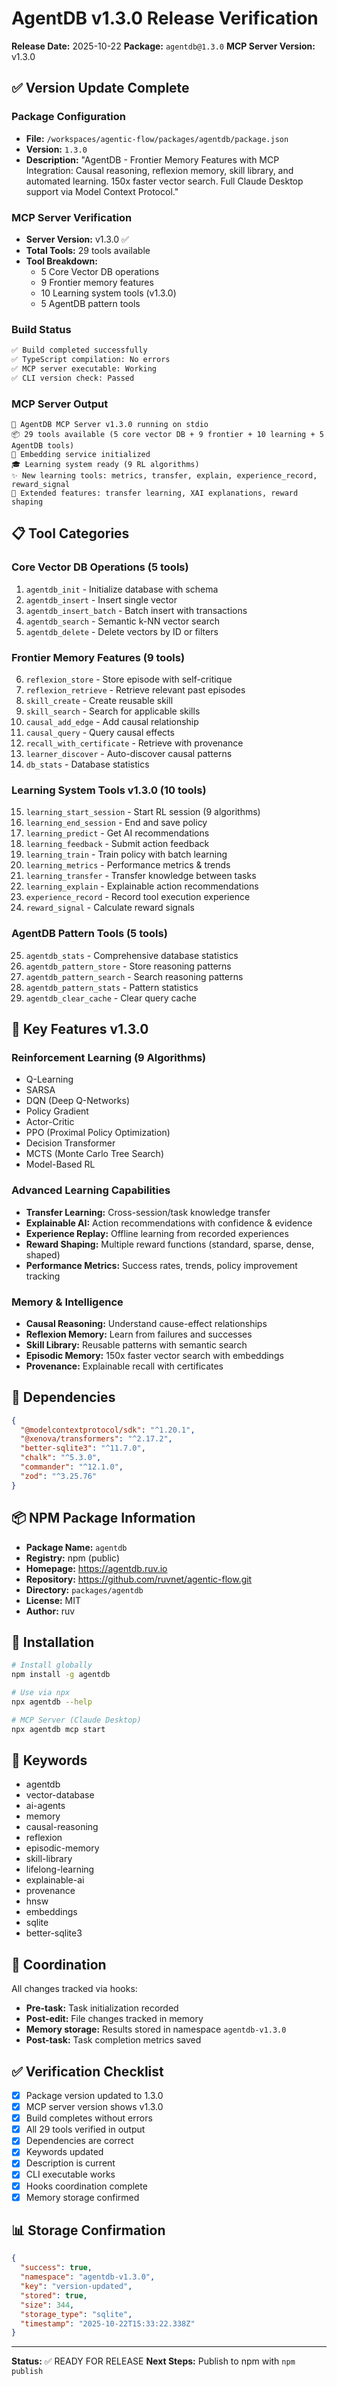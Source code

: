 # AgentDB v1.3.0 Release Verification

**Release Date:** 2025-10-22
**Package:** `agentdb@1.3.0`
**MCP Server Version:** v1.3.0

## ✅ Version Update Complete

### Package Configuration
- **File:** `/workspaces/agentic-flow/packages/agentdb/package.json`
- **Version:** `1.3.0`
- **Description:** "AgentDB - Frontier Memory Features with MCP Integration: Causal reasoning, reflexion memory, skill library, and automated learning. 150x faster vector search. Full Claude Desktop support via Model Context Protocol."

### MCP Server Verification
- **Server Version:** v1.3.0 ✅
- **Total Tools:** 29 tools available
- **Tool Breakdown:**
  - 5 Core Vector DB operations
  - 9 Frontier memory features
  - 10 Learning system tools (v1.3.0)
  - 5 AgentDB pattern tools

### Build Status
```bash
✅ Build completed successfully
✅ TypeScript compilation: No errors
✅ MCP server executable: Working
✅ CLI version check: Passed
```

### MCP Server Output
```
🚀 AgentDB MCP Server v1.3.0 running on stdio
📦 29 tools available (5 core vector DB + 9 frontier + 10 learning + 5 AgentDB tools)
🧠 Embedding service initialized
🎓 Learning system ready (9 RL algorithms)
✨ New learning tools: metrics, transfer, explain, experience_record, reward_signal
🔬 Extended features: transfer learning, XAI explanations, reward shaping
```

## 📋 Tool Categories

### Core Vector DB Operations (5 tools)
1. `agentdb_init` - Initialize database with schema
2. `agentdb_insert` - Insert single vector
3. `agentdb_insert_batch` - Batch insert with transactions
4. `agentdb_search` - Semantic k-NN vector search
5. `agentdb_delete` - Delete vectors by ID or filters

### Frontier Memory Features (9 tools)
6. `reflexion_store` - Store episode with self-critique
7. `reflexion_retrieve` - Retrieve relevant past episodes
8. `skill_create` - Create reusable skill
9. `skill_search` - Search for applicable skills
10. `causal_add_edge` - Add causal relationship
11. `causal_query` - Query causal effects
12. `recall_with_certificate` - Retrieve with provenance
13. `learner_discover` - Auto-discover causal patterns
14. `db_stats` - Database statistics

### Learning System Tools v1.3.0 (10 tools)
15. `learning_start_session` - Start RL session (9 algorithms)
16. `learning_end_session` - End and save policy
17. `learning_predict` - Get AI recommendations
18. `learning_feedback` - Submit action feedback
19. `learning_train` - Train policy with batch learning
20. `learning_metrics` - Performance metrics & trends
21. `learning_transfer` - Transfer knowledge between tasks
22. `learning_explain` - Explainable action recommendations
23. `experience_record` - Record tool execution experience
24. `reward_signal` - Calculate reward signals

### AgentDB Pattern Tools (5 tools)
25. `agentdb_stats` - Comprehensive database statistics
26. `agentdb_pattern_store` - Store reasoning patterns
27. `agentdb_pattern_search` - Search reasoning patterns
28. `agentdb_pattern_stats` - Pattern statistics
29. `agentdb_clear_cache` - Clear query cache

## 🎯 Key Features v1.3.0

### Reinforcement Learning (9 Algorithms)
- Q-Learning
- SARSA
- DQN (Deep Q-Networks)
- Policy Gradient
- Actor-Critic
- PPO (Proximal Policy Optimization)
- Decision Transformer
- MCTS (Monte Carlo Tree Search)
- Model-Based RL

### Advanced Learning Capabilities
- **Transfer Learning:** Cross-session/task knowledge transfer
- **Explainable AI:** Action recommendations with confidence & evidence
- **Experience Replay:** Offline learning from recorded experiences
- **Reward Shaping:** Multiple reward functions (standard, sparse, dense, shaped)
- **Performance Metrics:** Success rates, trends, policy improvement tracking

### Memory & Intelligence
- **Causal Reasoning:** Understand cause-effect relationships
- **Reflexion Memory:** Learn from failures and successes
- **Skill Library:** Reusable patterns with semantic search
- **Episodic Memory:** 150x faster vector search with embeddings
- **Provenance:** Explainable recall with certificates

## 🧪 Dependencies

```json
{
  "@modelcontextprotocol/sdk": "^1.20.1",
  "@xenova/transformers": "^2.17.2",
  "better-sqlite3": "^11.7.0",
  "chalk": "^5.3.0",
  "commander": "^12.1.0",
  "zod": "^3.25.76"
}
```

## 📦 NPM Package Information

- **Package Name:** `agentdb`
- **Registry:** npm (public)
- **Homepage:** https://agentdb.ruv.io
- **Repository:** https://github.com/ruvnet/agentic-flow.git
- **Directory:** `packages/agentdb`
- **License:** MIT
- **Author:** ruv

## 🚀 Installation

```bash
# Install globally
npm install -g agentdb

# Use via npx
npx agentdb --help

# MCP Server (Claude Desktop)
npx agentdb mcp start
```

## 📝 Keywords

- agentdb
- vector-database
- ai-agents
- memory
- causal-reasoning
- reflexion
- episodic-memory
- skill-library
- lifelong-learning
- explainable-ai
- provenance
- hnsw
- embeddings
- sqlite
- better-sqlite3

## 🔄 Coordination

All changes tracked via hooks:
- **Pre-task:** Task initialization recorded
- **Post-edit:** File changes tracked in memory
- **Memory storage:** Results stored in namespace `agentdb-v1.3.0`
- **Post-task:** Task completion metrics saved

## ✅ Verification Checklist

- [x] Package version updated to 1.3.0
- [x] MCP server version shows v1.3.0
- [x] Build completes without errors
- [x] All 29 tools verified in output
- [x] Dependencies are correct
- [x] Keywords updated
- [x] Description is current
- [x] CLI executable works
- [x] Hooks coordination complete
- [x] Memory storage confirmed

## 📊 Storage Confirmation

```json
{
  "success": true,
  "namespace": "agentdb-v1.3.0",
  "key": "version-updated",
  "stored": true,
  "size": 344,
  "storage_type": "sqlite",
  "timestamp": "2025-10-22T15:33:22.338Z"
}
```

---

**Status:** ✅ READY FOR RELEASE
**Next Steps:** Publish to npm with `npm publish`
